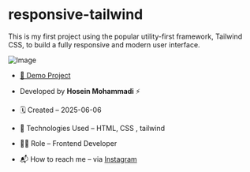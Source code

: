 # responsive-tailwind

This is my first project using the popular utility-first framework, Tailwind CSS, to build a fully responsive and modern user interface.

![Image](https://github.com/user-attachments/assets/46f9bf2e-328c-4738-80c2-ee9d30124ad0)

- [🔗 Demo Project](https://hoseinmohammadi-dev.github.io/tailwind-project1/)

- Developed by **Hosein Mohammadi** ⚡️

- 🗓 Created – 2025-06-06

- 🧪 Technologies Used – HTML, CSS , tailwind

- 🧑‍💻 Role – Frontend Developer

- 📬 How to reach me – via [Instagram](https://instagram.com/hoseinmdev)
